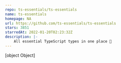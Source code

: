 ```yaml
---
repo: ts-essentials/ts-essentials
name: ts-essentials
homepage: NA
url: https://github.com/ts-essentials/ts-essentials
stars: 3851
starredAt: 2022-01-20T02:23:32Z
description: |-
    All essential TypeScript types in one place 🤙
---
```


[object Object]
